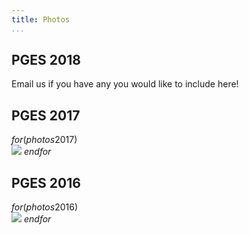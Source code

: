 ```yaml
---
title: Photos
...
```


<h2>PGES 2018</h2>

Email us if you have any you would like to include here!

<!-- TODO don't load all these pictures at once? (back to actual gallery) -->

<h2>PGES 2017</h2>

<!-- (Photos coming soon) -->

$for(photos2017)$
  <br/> <img src="$src$">
$endfor$

<h2>PGES 2016</h2>

$for(photos2016)$
  <br/> <img src="$src$">
$endfor$

